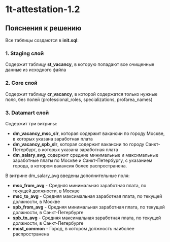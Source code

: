 # 1t-attestation-1.2

## Пояснения к решению

Все таблицы создаются в **init.sql**:

### 1. Staging слой

Содержит таблицу **st_vacancy**, в которую попадают все очищенные данные из исходного файла

### 2. Core слой

Содержит таблицу **cr_vacancy**, в которой содержатся только нужные поля, без полей (professional_roles, specializations, profarea_names)

### 3. Datamart слой

Содержит три витрины:
* **dm_vacancy_msc_slr**, которая содержит вакансии по городу Москве, в которых указана заработная плата
* **dm_vacancy_spb_slr**, которая содержит вакансии по городу Санкт-Петербург, в которых указана заработная плата
* **dm_salary_avg**, содержит средние минимальные и максимальные заработные платы по Москве и Санкт-Петербургу, с указанием города, в котором вакансия более распространена.

В витрине dm_salary_avg введены дополнительные поля:
* **msc_from_avg**  - Средняя минимальная заработная плата, по текущей должности, в Москве
* **msc_to_avg**    - Средняя максимальная заработная плата, по текущей должности, в Москве
* **spb_from_avg**  - Средняя минимальная заработная плата, по текущей должности, в Санкт-Петербурге
* **spb_to_avg**    - Средняя максимальная заработная плата, по текущей должности, в Санкт-Петербурге
* **most_common**   - Город, в котором должность наиболее распространена

